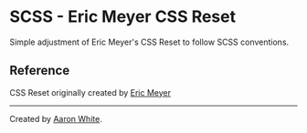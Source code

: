# SCSS - Eric Meyer CSS Reset

Simple adjustment of Eric Meyer's CSS Reset to follow SCSS conventions.


## Reference

CSS Reset originally created by [Eric Meyer](https://meyerweb.com/eric/tools/css/reset/)


---

Created by [Aaron White](https://whitechnologies.com/).
